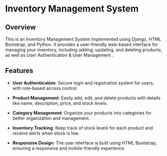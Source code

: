 # Inventory Management System

## Overview

This is an Inventory Management System implemented using Django, HTML Bootstrap, and Python. It provides a user-friendly web-based interface for managing your inventory, including adding, updating, and deleting products, as well as User Authentication & User Management .

## Features

- **User Authentication**: Secure login and registration system for users, with role-based access control.

- **Product Management**: Easily add, edit, and delete products with details like name, description, price, and stock levels.

- **Category Management**: Organize your products into categories for better organization and management.

- **Inventory Tracking**: Keep track of stock levels for each product and receive alerts when stock is low.

- **Responsive Design**: The user interface is built using HTML Bootstrap, ensuring a responsive and mobile-friendly experience.
